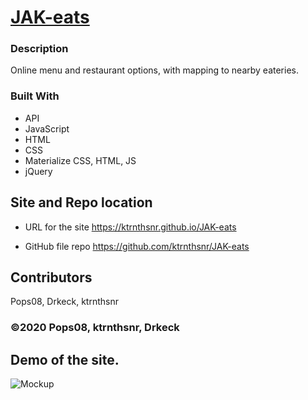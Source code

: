 # [JAK-eats](https://ktrnthsnr.github.io/JAK-eats)

### Description
Online menu and restaurant options, with mapping to nearby eateries.

### Built With
* API
* JavaScript
* HTML
* CSS
* Materialize CSS, HTML, JS
* jQuery

## Site and Repo location

* URL for the site
https://ktrnthsnr.github.io/JAK-eats

* GitHub file repo
https://github.com/ktrnthsnr/JAK-eats

## Contributors
Pops08, Drkeck, ktrnthsnr

### ©️2020 Pops08, ktrnthsnr, Drkeck

## Demo of the site.

![Mockup](./assets/images/JAK.gif "JAK-eats")
